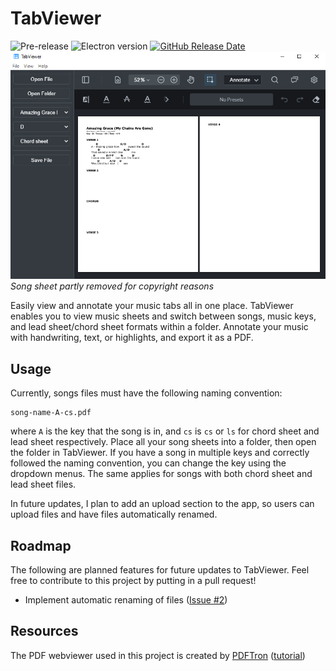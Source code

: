 # TabViewer

![Pre-release](https://img.shields.io/badge/status-pre--release-orange)
![Electron version](https://img.shields.io/badge/electron-v13.5.1-blue)
[![GitHub Release Date](https://img.shields.io/github/release-date/wrrnlim/electron-app-template)](https://github.com/wrrnlim/TabViewer/releases)
![Preview](./assets/img/preview.png)
*Song sheet partly removed for copyright reasons*

Easily view and annotate your music tabs all in one place. TabViewer enables you to view music sheets and switch between songs, music keys, and lead sheet/chord sheet formats within a folder. Annotate your music with handwriting, text, or highlights, and export it as a PDF.

## Usage

Currently, songs files must have the following naming convention:

```text
song-name-A-cs.pdf
```

where `A` is the key that the song is in, and `cs` is `cs` or `ls` for chord sheet and lead sheet respectively. Place all your song sheets into a folder, then open the folder in TabViewer. If you have a song in multiple keys and correctly followed the naming convention, you can change the key using the dropdown menus. The same applies for songs with both chord sheet and lead sheet files.

In future updates, I plan to add an upload section to the app, so users can upload files and have files automatically renamed.

## Roadmap

The following are planned features for future updates to TabViewer. Feel free to contribute to this project by putting in a pull request!

- Implement automatic renaming of files ([Issue #2](https://github.com/wrrnlim/TabViewer/issues/2))

## Resources

The PDF webviewer used in this project is created by [PDFTron](https://github.com/PDFTron/webviewer-electron-sample/) ([tutorial](https://youtu.be/FyZ40lNE-pY))
